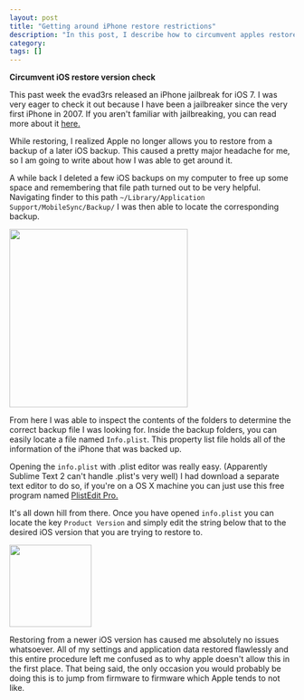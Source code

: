```yaml
---
layout: post
title: "Getting around iPhone restore restrictions"
description: "In this post, I describe how to circumvent apples restore check"
category: 
tags: []
---
```

**Circumvent iOS restore version check**
<p>This past week the evad3rs released an iPhone jailbreak for iOS 7. I was very eager to check it out because I have been a jailbreaker since the very first iPhone in 2007. If you aren't familiar with jailbreaking, you can read more about it <a class="social" href="http://en.wikipedia.org/wiki/IOS_jailbreaking">here.</a></p>

<p>While restoring, I realized Apple no longer allows you to restore from a backup of a later iOS backup. This caused a pretty major headache for me, so I am going to write about how I was able to get around it.</p>

<p>A while back I deleted a few iOS backups on my computer to free up some space and remembering that file path turned out to be very helpful. Navigating finder to this path <code>~/Library/Application Support/MobileSync/Backup/</code> I was then able to locate the corresponding backup.</p>
<img class="blogpostpicture" style="height:315px;" src="../../../images/iPhoneRestorePost/backup.png">
<br />
<p>From here I was able to inspect the contents of the folders to determine the correct backup file I was looking for. Inside the backup folders, you can easily locate a file named <code>Info.plist</code>. This property list file holds all of the information of the iPhone that was backed up.</p>

<p>Opening the <code>info.plist</code> with .plist editor was really easy. (Apparently Sublime Text 2 can't handle .plist's very well) I had download a separate text editor to do so, if you're on a OS X machine you can just use this free program named <a class="social" href="http://www.fatcatsoftware.com/plisteditpro/">PlistEdit Pro.</a></p>

<p>It's all down hill from there. Once you have opened <code>info.plist</code> you can locate the key <code>Product Version</code> and simply edit the string below that to the desired iOS version that you are trying to restore to.</p>
<img class="blogpostpicture" style="height:145px;" src="../../../images/iPhoneRestorePost/string.png">
<br />
<p>Restoring from a newer iOS version has caused me absolutely no issues whatsoever. All of my settings and application data restored flawlessly and this entire procedure left me confused as to why apple doesn't allow this in the first place. That being said, the only occasion you would probably be doing this is to jump from firmware to firmware which Apple tends to not like.</p>  
